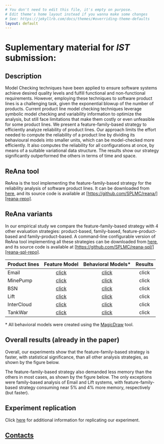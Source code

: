 ```yaml
---
# You don't need to edit this file, it's empty on purpose.
# Edit theme's home layout instead if you wanna make some changes
# See: https://jekyllrb.com/docs/themes/#overriding-theme-defaults
layout: default
---
```


# Suplementary material for *IST* submission:

## Description

Model Checking techniques have been applied to ensure software systems achieve
desired quality levels and fulfill functional and non-functional requirements.
However, employing these techniques to software product lines is a challenging
task, given the exponential blowup of the number of products. Current product
line model checking techniques leverage symbolic model checking and variability
information to optimize the analysis, but still face limitations that make them
costly or even unfeasible for some product lines. We present a
feature-family-based strategy to efficiently analyze reliability of product
lines. Our approach limits the effort needed to compute the reliability of a
product line by dividing its behavioural models into smaller units, which can be
model-checked more efficiently. It also computes the reliability for all
configurations at once, by means of a suitable variational data structure. The
results show our strategy significantly outperformed the others in terms of time
and space.

## ReAna tool

ReAna is the tool implementing the feature-family-based strategy for the
reliability analysis of software product lines. It can be downloaded from
[here][reana-tool], and its source code is available at
[https://github.com/SPLMC/reana/][reana-repo].

## ReAna variants

In our empirical study we compare the feature-family-based strategy with 4 other
evaluation strategies: product-based, family-based, feature-product-based and
family-product-based. A command-line configurable version of ReAna tool
implementing all these strategies can be downloaded from [here][reana-spl-tool],
and its source code is available at
[https://github.com/SPLMC/reana-spl/][reana-spl-repo].

| Product lines |    Feature Model     |  Behavioral Models\*  | Results |
|---------------|:--------------------:|:---------------------:|:-------:|
| Email         | [click][fmemail]     | [click][bmemail]      | click   |
| MinePump      | [click][fmminepump]  | [click][bmminepump]   | click   |
| BSN           | [click][fmbsn]       | [click][bmbsn]        | click   |
| Lift          | [click][fmlift]      | [click][bmlift]       | click   |
| InterCloud    | [click][fmintercloud]| [click][bmintercloud] | click   |
| TankWar       | [click][fmtankwar]   | [click][bmtankwar]    | click   |

\* All behavioral models were created using the [MagicDraw][magicdraw] tool.



## Overall results  (already in the paper)

Overall, our experiments show that the feature-family-based strategy is faster,
with statistical significance, than all other analysis strategies, as shown by
the figure below. 

The feature-family-based strategy also demanded less memory than the others in
most cases, as shown by the figure below. The only exceptions were family-based
analysis of Email and Lift systems, with feature-family-based strategy consuming
near 5% and 4% more memory, respectively (but faster). 


## Experiment replication

Click [here](replication.html) for additional information for replicating our
experiment.

## [Contacts](site/contacts)


[reana-tool]:     https://github.com/reana/fse16/raw/master/reana/reana.jar
[reana-repo]:     https://github.com/SPLMC/reana/
[reana-spl-tool]: https://github.com/reana/fse16/raw/master/reana-spl/reana-spl.jar
[reana-spl-repo]: https://github.com/SPLMC/reana-spl/
[magicdraw]:      http://www.nomagic.com/products/magicdraw.html
[fmemail]:        spls/email/
[bmemail]:        spls/email/uml_email.xml
[fmminepump]:     spls/minepump/
[bmminepump]:     spls/minepump/uml_minepump.xml
[fmbsn]:          spls/bsn/
[bmbsn]:          spls/bsn/uml_bsn.xml
[fmlift]:         spls/lift/
[bmlift]:         spls/lift/uml_lift.xml
[fmintercloud]:   spls/intercloud/
[bmintercloud]:   spls/intercloud/uml_intercloud.xml
[fmtankwar]:      spls/tankwar/
[bmtankwar]:      spls/tankwar/uml_tankwar.xml
